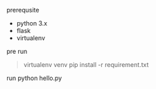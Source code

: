 prerequsite

- python 3.x
- flask
- virtualenv

pre run
> virtualenv venv
> pip install -r requirement.txt


run
python hello.py

